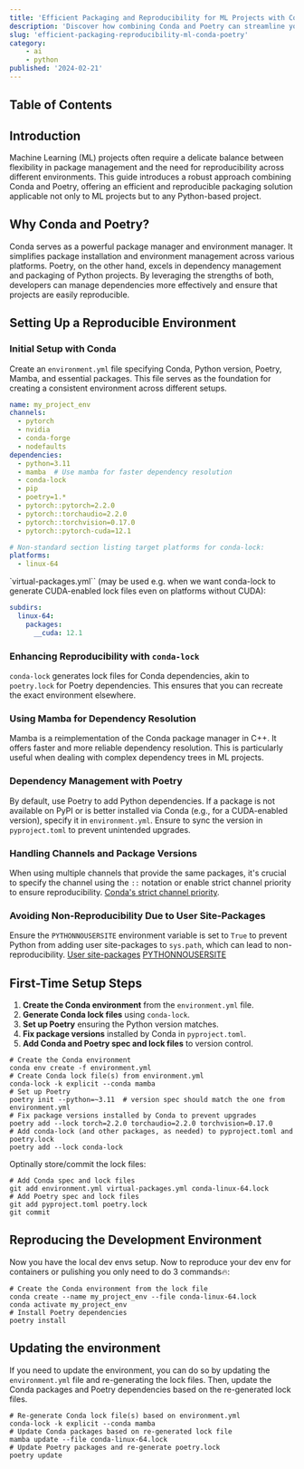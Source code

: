 ```yaml
---
title: 'Efficient Packaging and Reproducibility for ML Projects with Conda and Poetry'
description: 'Discover how combining Conda and Poetry can streamline your machine learning project setup, ensuring easy packaging and reproducibility across environments.'
slug: 'efficient-packaging-reproducibility-ml-conda-poetry'
category: 
    - ai
    - python
published: '2024-02-21'
---
```


## Table of Contents

## Introduction

Machine Learning (ML) projects often require a delicate balance between flexibility in package management and the need for reproducibility across different environments. This guide introduces a robust approach combining Conda and Poetry, offering an efficient and reproducible packaging solution applicable not only to ML projects but to any Python-based project.

## Why Conda and Poetry?

Conda serves as a powerful package manager and environment manager. It simplifies package installation and environment management across various platforms. Poetry, on the other hand, excels in dependency management and packaging of Python projects. By leveraging the strengths of both, developers can manage dependencies more effectively and ensure that projects are easily reproducible.

## Setting Up a Reproducible Environment

### Initial Setup with Conda

Create an `environment.yml` file specifying Conda, Python version, Poetry, Mamba, and essential packages. This file serves as the foundation for creating a consistent environment across different setups.

```yaml:environment.yml showLineNumbers
name: my_project_env
channels:
  - pytorch
  - nvidia
  - conda-forge
  - nodefaults
dependencies:
  - python=3.11
  - mamba  # Use mamba for faster dependency resolution
  - conda-lock
  - pip
  - poetry=1.*
  - pytorch::pytorch=2.2.0
  - pytorch::torchaudio=2.2.0
  - pytorch::torchvision=0.17.0
  - pytorch::pytorch-cuda=12.1

# Non-standard section listing target platforms for conda-lock:
platforms:
  - linux-64
```

`virtual-packages.yml`` (may be used e.g. when we want conda-lock to generate CUDA-enabled lock files even on platforms without CUDA):

```yaml:virtual-packages.yml showLineNumbers
subdirs:
  linux-64:
    packages:
      __cuda: 12.1
```

### Enhancing Reproducibility with `conda-lock`

`conda-lock` generates lock files for Conda dependencies, akin to `poetry.lock` for Poetry dependencies. This ensures that you can recreate the exact environment elsewhere.

### Using Mamba for Dependency Resolution

Mamba is a reimplementation of the Conda package manager in C++. It offers faster and more reliable dependency resolution. This is particularly useful when dealing with complex dependency trees in ML projects.

### Dependency Management with Poetry

By default, use Poetry to add Python dependencies. If a package is not available on PyPI or is better installed via Conda (e.g., for a CUDA-enabled version), specify it in `environment.yml`. Ensure to sync the version in `pyproject.toml` to prevent unintended upgrades.

### Handling Channels and Package Versions

When using multiple channels that provide the same packages, it's crucial to specify the channel using the `::` notation or enable strict channel priority to ensure reproducibility. [Conda's strict channel priority](https://docs.conda.io/projects/conda/en/latest/user-guide/tasks/manage-channels.html#strict).

### Avoiding Non-Reproducibility Due to User Site-Packages

Ensure the `PYTHONNOUSERSITE` environment variable is set to `True` to prevent Python from adding user site-packages to `sys.path`, which can lead to non-reproducibility. [User site-packages](https://docs.python.org/3/library/site.html#site.USER_SITE) [PYTHONNOUSERSITE](https://docs.python.org/3/using/cmdline.html#envvar-PYTHONNOUSERSITE)

## First-Time Setup Steps

1. **Create the Conda environment** from the `environment.yml` file.
2. **Generate Conda lock files** using `conda-lock`.
3. **Set up Poetry** ensuring the Python version matches.
4. **Fix package versions** installed by Conda in `pyproject.toml`.
5. **Add Conda and Poetry spec and lock files** to version control.

```shell:terminal
# Create the Conda environment
conda env create -f environment.yml
# Create Conda lock file(s) from environment.yml
conda-lock -k explicit --conda mamba
# Set up Poetry
poetry init --python=~3.11  # version spec should match the one from environment.yml
# Fix package versions installed by Conda to prevent upgrades
poetry add --lock torch=2.2.0 torchaudio=2.2.0 torchvision=0.17.0
# Add conda-lock (and other packages, as needed) to pyproject.toml and poetry.lock
poetry add --lock conda-lock
```

Optinally store/commit the lock files:

```shell:terminal
# Add Conda spec and lock files
git add environment.yml virtual-packages.yml conda-linux-64.lock
# Add Poetry spec and lock files
git add pyproject.toml poetry.lock
git commit
```

## Reproducing the Development Environment

Now you have the local dev envs setup. Now to reproduce your dev env for containers or pulishing you only need to do 3 commands🔥:

```shell:terminal
# Create the Conda environment from the lock file
conda create --name my_project_env --file conda-linux-64.lock
conda activate my_project_env
# Install Poetry dependencies
poetry install
```

## Updating the environment

If you need to update the environment, you can do so by updating the `environment.yml` file and re-generating the lock files. Then, update the Conda packages and Poetry dependencies based on the re-generated lock files.

```shell:terminal
# Re-generate Conda lock file(s) based on environment.yml
conda-lock -k explicit --conda mamba
# Update Conda packages based on re-generated lock file
mamba update --file conda-linux-64.lock
# Update Poetry packages and re-generate poetry.lock
poetry update
```
